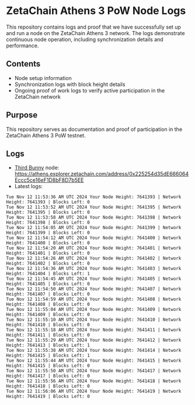 # ZetaChain Athens 3 PoW Node Logs
This repository contains logs and proof that we have successfully set up and run a node on the ZetaChain Athens 3 network. The logs demonstrate continuous node operation, including synchronization details and performance.

## Contents
- Node setup information
- Synchronization logs with block height details
- Ongoing proof of work logs to verify active participation in the ZetaChain network

## Purpose
This repository serves as documentation and proof of participation in the ZetaChain Athens 3 PoW testnet.

## Logs

- [Third Bunny](https://thirdbunny.xyz/) node: https://athens.explorer.zetachain.com/address/0x225254d35dE666064Eccc5ce16eF1D8bF8D7b5EE
- Latest logs:
```
Tue Nov 12 11:53:36 AM UTC 2024 Your Node Height: 7641393 | Network Height: 7641393 | Blocks Left: 0
Tue Nov 12 11:53:52 AM UTC 2024 Your Node Height: 7641395 | Network Height: 7641395 | Blocks Left: 0
Tue Nov 12 11:53:58 AM UTC 2024 Your Node Height: 7641398 | Network Height: 7641398 | Blocks Left: 0
Tue Nov 12 11:54:05 AM UTC 2024 Your Node Height: 7641399 | Network Height: 7641399 | Blocks Left: 0
Tue Nov 12 11:54:12 AM UTC 2024 Your Node Height: 7641400 | Network Height: 7641400 | Blocks Left: 0
Tue Nov 12 11:54:20 AM UTC 2024 Your Node Height: 7641401 | Network Height: 7641401 | Blocks Left: 0
Tue Nov 12 11:54:26 AM UTC 2024 Your Node Height: 7641402 | Network Height: 7641402 | Blocks Left: 0
Tue Nov 12 11:54:36 AM UTC 2024 Your Node Height: 7641403 | Network Height: 7641404 | Blocks Left: 1
Tue Nov 12 11:54:45 AM UTC 2024 Your Node Height: 7641405 | Network Height: 7641405 | Blocks Left: 0
Tue Nov 12 11:54:50 AM UTC 2024 Your Node Height: 7641407 | Network Height: 7641407 | Blocks Left: 0
Tue Nov 12 11:54:59 AM UTC 2024 Your Node Height: 7641408 | Network Height: 7641408 | Blocks Left: 0
Tue Nov 12 11:55:04 AM UTC 2024 Your Node Height: 7641409 | Network Height: 7641409 | Blocks Left: 0
Tue Nov 12 11:55:10 AM UTC 2024 Your Node Height: 7641410 | Network Height: 7641410 | Blocks Left: 0
Tue Nov 12 11:55:18 AM UTC 2024 Your Node Height: 7641411 | Network Height: 7641411 | Blocks Left: 0
Tue Nov 12 11:55:29 AM UTC 2024 Your Node Height: 7641412 | Network Height: 7641413 | Blocks Left: 1
Tue Nov 12 11:55:38 AM UTC 2024 Your Node Height: 7641414 | Network Height: 7641415 | Blocks Left: 1
Tue Nov 12 11:55:44 AM UTC 2024 Your Node Height: 7641415 | Network Height: 7641415 | Blocks Left: 0
Tue Nov 12 11:55:50 AM UTC 2024 Your Node Height: 7641417 | Network Height: 7641417 | Blocks Left: 0
Tue Nov 12 11:55:56 AM UTC 2024 Your Node Height: 7641418 | Network Height: 7641418 | Blocks Left: 0
Tue Nov 12 11:56:06 AM UTC 2024 Your Node Height: 7641419 | Network Height: 7641419 | Blocks Left: 0
```
